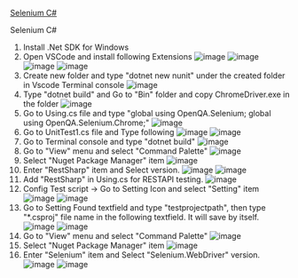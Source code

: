 [Selenium C#](#SeleniumCSharp)  

<a name = "SeleniumCSharp">Selenium C#</a>
1) Install .Net SDK for Windows
2) Open VSCode and install following Extensions
   ![image](https://github.com/zodiacie/Automation/assets/57634982/8a6eecd6-35a4-42fe-887d-a215d0d6139a)
   ![image](https://github.com/zodiacie/Automation/assets/57634982/bb0aabe8-a943-44d5-92d0-6b7a324e917d)
   ![image](https://github.com/zodiacie/Automation/assets/57634982/5666f429-2f15-4ec8-9567-e89eb5702974)
   ![image](https://github.com/zodiacie/Automation/assets/57634982/5166bd36-5867-4b5b-9997-eac513bca3f0)
3) Create new folder and type "dotnet new nunit" under the created folder in Vscode Terminal console
   ![image](https://github.com/zodiacie/Automation/assets/57634982/e05c56e3-6be8-4c12-b4d2-4e99226fe2fa)
4) Type "dotnet build" and Go to "Bin" folder and copy ChromeDriver.exe in the folder
   ![image](https://github.com/zodiacie/Automation/assets/57634982/20621d01-3108-4202-ad16-6e560fb30eff)
5) Go to Using.cs file and type "global using OpenQA.Selenium; global using OpenQA.Selenium.Chrome;"
   ![image](https://github.com/zodiacie/Automation/assets/57634982/541f273e-d129-4ca6-ac3f-d91dd5f309c3)
6) Go to UnitTest1.cs file and Type following
   ![image](https://github.com/zodiacie/Automation/assets/57634982/b492fd9b-eb9e-4d2e-bbe9-1f55d6b7f7c0)
   ![image](https://github.com/zodiacie/Automation/assets/57634982/5324e187-1560-41f5-847d-2b0241860165)
7) Go to Terminal console and type "dotnet build"
   ![image](https://github.com/zodiacie/Automation/assets/57634982/57b4dd30-4a18-4663-bd8e-fd6a94c94df3)
8) Go to "View" menu and select "Command Palette"
   ![image](https://github.com/zodiacie/Automation/assets/57634982/39e1fe28-a7a2-451f-ae8a-adf45ea7db09)
9) Select "Nuget Package Manager" item
   ![image](https://github.com/zodiacie/Automation/assets/57634982/9ce52b7a-3671-46ce-8f07-a654e96f7743)
10) Enter "RestSharp" item and Select version.
    ![image](https://github.com/zodiacie/Automation/assets/57634982/613dfaf3-4397-4d57-9ad9-730b2b869549)
    ![image](https://github.com/zodiacie/Automation/assets/57634982/6e6a67c9-d10c-4592-8d25-7132c8e64de0)
11) Add "RestSharp" in Using.cs for RESTAPI testing.
    ![image](https://github.com/zodiacie/Automation/assets/57634982/86f5dd14-96b2-4ae2-9fa1-f69fec45a2b0)
12) Config Test script -> Go to Setting Icon and select "Setting" item
    ![image](https://github.com/zodiacie/Automation/assets/57634982/a2d3cc21-cd23-4bb3-b16e-6c7fcb46af2d)
    ![image](https://github.com/zodiacie/Automation/assets/57634982/0fd62a82-7036-4e7a-ad4e-f453f120d867)
13) Go to Setting Found textfield and type "testprojectpath", then type "*.csproj" file name in the following textfield. It will save by itself.
    ![image](https://github.com/zodiacie/Automation/assets/57634982/78381241-fe28-4539-8dc5-16e58a5599da)
    ![image](https://github.com/zodiacie/Automation/assets/57634982/68330ab5-717c-4dfd-b76b-69468172fbf9)
14) Go to "View" menu and select "Command Palette"
    ![image](https://github.com/zodiacie/Automation/assets/57634982/eaf01a3f-7b39-42ef-8aa2-e9a8a1cdf981)
15) Select "Nuget Package Manager" item
    ![image](https://github.com/zodiacie/Automation/assets/57634982/d3fb0b44-b943-4732-b784-48459181b789)
16) Enter "Selenium" item and Select "Selenium.WebDriver" version.
    ![image](https://github.com/zodiacie/Automation/assets/57634982/a8d97f86-0c47-48f0-8525-9c27c32a17ad)
    ![image](https://github.com/zodiacie/Automation/assets/57634982/91079292-65da-483e-986c-835cf420cf62)
